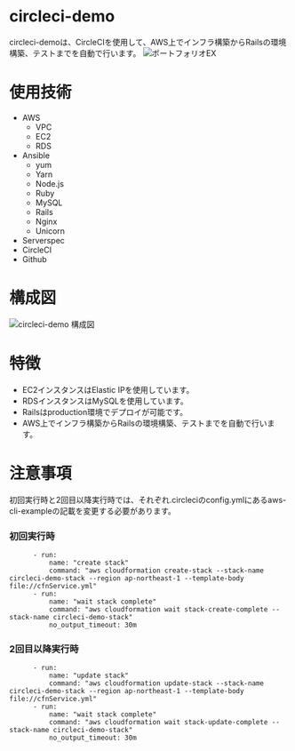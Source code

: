 # circleci-demo
circleci-demoは、CircleCIを使用して、AWS上でインフラ構築からRailsの環境構築、テストまでを自動で行います。 
![ポートフォリオEX](https://user-images.githubusercontent.com/95961416/157727490-eeced343-8f4d-4e0c-8870-29de0c3478ba.gif)  
# 使用技術
- AWS
  - VPC
  - EC2
  - RDS
- Ansible
  - yum
  - Yarn
  - Node.js
  - Ruby
  - MySQL
  - Rails
  - Nginx
  - Unicorn
- Serverspec 
- CircleCI
- Github
# 構成図
![circleci-demo 構成図](https://user-images.githubusercontent.com/95961416/151158772-36907eb6-211d-429a-a205-37d9bb79c3b1.png)
# 特徴
- EC2インスタンスはElastic IPを使用しています。
- RDSインスタンスはMySQLを使用しています。
- Railsはproduction環境でデプロイが可能です。
- AWS上でインフラ構築からRailsの環境構築、テストまでを自動で行います。
# 注意事項
初回実行時と2回目以降実行時では、それぞれ.circleciのconfig.ymlにあるaws-cli-exampleの記載を変更する必要があります。  
### 初回実行時  
```
      - run:
          name: "create stack"
          command: "aws cloudformation create-stack --stack-name circleci-demo-stack --region ap-northeast-1 --template-body file://cfnService.yml"
      - run:
          name: "wait stack complete"
          command: "aws cloudformation wait stack-create-complete --stack-name circleci-demo-stack"
          no_output_timeout: 30m
```  
### 2回目以降実行時  
```
      - run:
          name: "update stack"
          command: "aws cloudformation update-stack --stack-name circleci-demo-stack --region ap-northeast-1 --template-body file://cfnService.yml"
      - run:
          name: "wait stack complete"
          command: "aws cloudformation wait stack-update-complete --stack-name circleci-demo-stack"
          no_output_timeout: 30m
```
